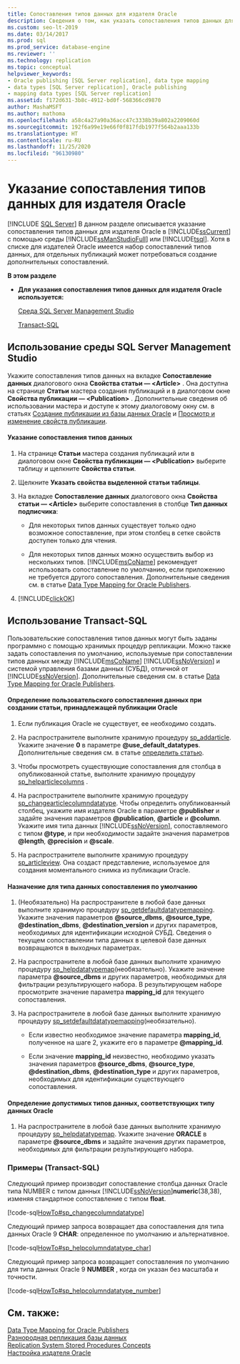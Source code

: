 ```yaml
---
title: Сопоставления типов данных для издателя Oracle
description: Сведения о том, как указать сопоставления типов данных для издателя Oracle в SQL Server с помощью SQL Server Management Studio (SSMS).
ms.custom: seo-lt-2019
ms.date: 03/14/2017
ms.prod: sql
ms.prod_service: database-engine
ms.reviewer: ''
ms.technology: replication
ms.topic: conceptual
helpviewer_keywords:
- Oracle publishing [SQL Server replication], data type mapping
- data types [SQL Server replication], Oracle publishing
- mapping data types [SQL Server replication]
ms.assetid: f172d631-3b8c-4912-bd0f-568366cd9870
author: MashaMSFT
ms.author: mathoma
ms.openlocfilehash: a58c4a27a90a36acc47c3338b39a802a2209060d
ms.sourcegitcommit: 192f6a99e19e66f0f817fdb1977f564b2aaa133b
ms.translationtype: HT
ms.contentlocale: ru-RU
ms.lasthandoff: 11/25/2020
ms.locfileid: "96130980"
---
```

# <a name="specify-data-type-mappings-for-an-oracle-publisher"></a>Указание сопоставления типов данных для издателя Oracle
[!INCLUDE [SQL Server](../../../includes/applies-to-version/sqlserver.md)]
  В данном разделе описывается указание сопоставления типов данных для издателя Oracle в [!INCLUDE[ssCurrent](../../../includes/sscurrent-md.md)] с помощью среды [!INCLUDE[ssManStudioFull](../../../includes/ssmanstudiofull-md.md)] или [!INCLUDE[tsql](../../../includes/tsql-md.md)]. Хотя в списке для издателей Oracle имеется набор сопоставлений типов данных, для отдельных публикаций может потребоваться создание дополнительных сопоставлений.  
  
 **В этом разделе**  
  
-   **Для указания сопоставления типов данных для издателя Oracle используется:**  
  
     [Среда SQL Server Management Studio](#SSMSProcedure)  
  
     [Transact-SQL](#TsqlProcedure)  
  
##  <a name="using-sql-server-management-studio"></a><a name="SSMSProcedure"></a> Использование среды SQL Server Management Studio  
 Укажите сопоставления типов данных на вкладке **Сопоставление данных** диалогового окна **Свойства статьи — \<Article>** . Она доступна на странице **Статьи** мастера создания публикаций и в диалоговом окне **Свойства публикации — \<Publication>** . Дополнительные сведения об использовании мастера и доступе к этому диалоговому окну см. в статьях [Создание публикации из базы данных Oracle](../../../relational-databases/replication/publish/create-a-publication-from-an-oracle-database.md) и [Просмотр и изменение свойств публикации](../../../relational-databases/replication/publish/view-and-modify-publication-properties.md).  
  
#### <a name="to-specify-a-data-type-mapping"></a>Указание сопоставления типов данных  
  
1.  На странице **Статьи** мастера создания публикаций или в диалоговом окне **Свойства публикации — \<Publication>** выберите таблицу и щелкните **Свойства статьи**.  
  
2.  Щелкните **Указать свойства выделенной статьи таблицы**.  
  
3.  На вкладке **Сопоставление данных** диалогового окна **Свойства статьи — \<Article>** выберите сопоставления в столбце **Тип данных подписчика**:  
  
    -   Для некоторых типов данных существует только одно возможное сопоставление, при этом столбец в сетке свойств доступен только для чтения.  
  
    -   Для некоторых типов данных можно осуществить выбор из нескольких типов. [!INCLUDE[msCoName](../../../includes/msconame-md.md)] рекомендует использовать сопоставление по умолчанию, если приложению не требуется другого сопоставления. Дополнительные сведения см. в статье [Data Type Mapping for Oracle Publishers](../../../relational-databases/replication/non-sql/data-type-mapping-for-oracle-publishers.md).  
  
4.  [!INCLUDE[clickOK](../../../includes/clickok-md.md)]  
  
##  <a name="using-transact-sql"></a><a name="TsqlProcedure"></a> Использование Transact-SQL  
 Пользовательские сопоставления типов данных могут быть заданы программно с помощью хранимых процедур репликации. Можно также задать сопоставления по умолчанию, используемые при сопоставлении типов данных между [!INCLUDE[msCoName](../../../includes/msconame-md.md)] [!INCLUDE[ssNoVersion](../../../includes/ssnoversion-md.md)] и системой управления базами данных (СУБД), отличной от [!INCLUDE[ssNoVersion](../../../includes/ssnoversion-md.md)]. Дополнительные сведения см. в статье [Data Type Mapping for Oracle Publishers](../../../relational-databases/replication/non-sql/data-type-mapping-for-oracle-publishers.md).  
  
#### <a name="to-define-custom-data-type-mappings-when-creating-an-article-belonging-to-an-oracle-publication"></a>Определение пользовательского сопоставления данных при создании статьи, принадлежащей публикации Oracle  
  
1.  Если публикация Oracle не существует, ее необходимо создать.  
  
2.  На распространителе выполните хранимую процедуру [sp_addarticle](../../../relational-databases/system-stored-procedures/sp-addarticle-transact-sql.md). Укажите значение **0** в параметре **\@use_default_datatypes**. Дополнительные сведения см. в статье [определить статью](../../../relational-databases/replication/publish/define-an-article.md).  
  
3.  Чтобы просмотреть существующие сопоставления для столбца в опубликованной статье, выполните хранимую процедуру [sp_helparticlecolumns](../../../relational-databases/system-stored-procedures/sp-helparticlecolumns-transact-sql.md) .  
  
4.  На распространителе выполните хранимую процедуру [sp_changearticlecolumndatatype](../../../relational-databases/system-stored-procedures/sp-changearticlecolumndatatype-transact-sql.md). Чтобы определить опубликованный столбец, укажите имя издателя Oracle в параметре **\@publisher** и задайте значения параметров **\@publication**, **\@article** и **\@column**. Укажите имя типа данных [!INCLUDE[ssNoVersion](../../../includes/ssnoversion-md.md)], сопоставляемого с типом **\@type**, и при необходимости задайте значения параметров **\@length**, **\@precision** и **\@scale**.  
  
5.  На распространителе выполните хранимую процедуру [sp_articleview](../../../relational-databases/system-stored-procedures/sp-articleview-transact-sql.md). Она создаст представление, используемое для создания моментального снимка из публикации Oracle.  
  
#### <a name="to-specify-a-mapping-as-the-default-mapping-for-a-data-type"></a>Назначение для типа данных сопоставления по умолчанию  
  
1.  (Необязательно) На распространителе в любой базе данных выполните хранимую процедуру [sp_getdefaultdatatypemapping](../../../relational-databases/system-stored-procedures/sp-getdefaultdatatypemapping-transact-sql.md). Укажите значения параметров **\@source_dbms**, **\@source_type**, **\@destination_dbms**, **\@destination_version** и других параметров, необходимых для идентификации исходной СУБД. Сведения о текущем сопоставлении типа данных в целевой базе данных возвращаются в выходных параметрах.  
  
2.  На распространителе в любой базе данных выполните хранимую процедуру [sp_helpdatatypemap](../../../relational-databases/system-stored-procedures/sp-helpdatatypemap-transact-sql.md)(необязательно). Укажите значение параметра **\@source_dbms** и других параметров, необходимых для фильтрации результирующего набора. В результирующем наборе просмотрите значение параметра **mapping_id** для текущего сопоставления.  
  
3.  На распространителе в любой базе данных выполните хранимую процедуру [sp_setdefaultdatatypemapping](../../../relational-databases/system-stored-procedures/sp-setdefaultdatatypemapping-transact-sql.md)(необязательно).  
  
    -   Если известно необходимое значение параметра **mapping_id**, полученное на шаге 2, укажите его в параметре **\@mapping_id**.  
  
    -   Если значение **mapping_id** неизвестно, необходимо указать значения параметров **\@source_dbms**, **\@source_type**, **\@destination_dbms**, **\@destination_type** и других параметров, необходимых для идентификации существующего сопоставления.  
  
#### <a name="to-find-valid-data-types-for-a-given-oracle-data-type"></a>Определение допустимых типов данных, соответствующих типу данных Oracle  
  
1.  На распространителе в любой базе данных выполните хранимую процедуру [sp_helpdatatypemap](../../../relational-databases/system-stored-procedures/sp-helpdatatypemap-transact-sql.md). Укажите значение **ORACLE** в параметре **\@source_dbms** и задайте значения других параметров, необходимых для фильтрации результирующего набора.  
  
###  <a name="examples-transact-sql"></a><a name="TsqlExample"></a> Примеры (Transact-SQL)  
 Следующий пример производит сопоставление столбца данных Oracle типа NUMBER с типом данных [!INCLUDE[ssNoVersion](../../../includes/ssnoversion-md.md)]**numeric**(38,38), изменяя стандартное сопоставление с типом **float**.  
  
 [!code-sql[HowTo#sp_changecolumndatatype](../../../relational-databases/replication/codesnippet/tsql/specify-data-type-mappin_1.sql)]  
  
 Следующий пример запроса возвращает два сопоставления для типа данных Oracle 9 **CHAR**: определенное по умолчанию и альтернативное.  
  
 [!code-sql[HowTo#sp_helpcolumndatatype_char](../../../relational-databases/replication/codesnippet/tsql/specify-data-type-mappin_2.sql)]  
  
 Следующий пример запроса возвращает сопоставления по умолчанию для типа данных Oracle 9 **NUMBER** , когда он указан без масштаба и точности.  
  
 [!code-sql[HowTo#sp_helpcolumndatatype_number](../../../relational-databases/replication/codesnippet/tsql/specify-data-type-mappin_3.sql)]  
  
## <a name="see-also"></a>См. также:  
 [Data Type Mapping for Oracle Publishers](../../../relational-databases/replication/non-sql/data-type-mapping-for-oracle-publishers.md)   
 [Разнородная репликация базы данных](../../../relational-databases/replication/non-sql/heterogeneous-database-replication.md)   
 [Replication System Stored Procedures Concepts](../../../relational-databases/replication/concepts/replication-system-stored-procedures-concepts.md)   
 [Настройка издателя Oracle](../../../relational-databases/replication/non-sql/configure-an-oracle-publisher.md)  
  
  

